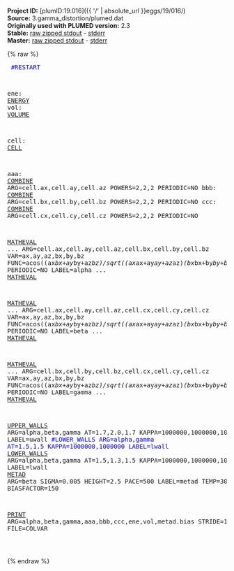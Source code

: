 **Project ID:** [plumID:19.016]({{ '/' | absolute_url }}eggs/19/016/)  
**Source:** 3.gamma_distortion/plumed.dat  
**Originally used with PLUMED version:** 2.3  
**Stable:** [raw zipped stdout](plumed.dat.plumed.stdout.txt.zip) - [stderr](plumed.dat.plumed.stderr)  
**Master:** [raw zipped stdout](plumed.dat.plumed_master.stdout.txt.zip) - [stderr](plumed.dat.plumed_master.stderr)  

{% raw %}<pre>
<span style="color:blue">#RESTART</span>

ene: <a href="https://plumed.github.io/doc-master/user-doc/html/_e_n_e_r_g_y.html">ENERGY</a>
vol: <a href="https://plumed.github.io/doc-master/user-doc/html/_v_o_l_u_m_e.html">VOLUME</a>

cell: <a href="https://plumed.github.io/doc-master/user-doc/html/_c_e_l_l.html">CELL</a>

aaa:    <a href="https://plumed.github.io/doc-master/user-doc/html/_c_o_m_b_i_n_e.html">COMBINE</a> ARG=cell.ax,cell.ay,cell.az POWERS=2,2,2 PERIODIC=NO
bbb:    <a href="https://plumed.github.io/doc-master/user-doc/html/_c_o_m_b_i_n_e.html">COMBINE</a> ARG=cell.bx,cell.by,cell.bz POWERS=2,2,2 PERIODIC=NO
ccc:    <a href="https://plumed.github.io/doc-master/user-doc/html/_c_o_m_b_i_n_e.html">COMBINE</a> ARG=cell.cx,cell.cy,cell.cz POWERS=2,2,2 PERIODIC=NO

<a href="https://plumed.github.io/doc-master/user-doc/html/_m_a_t_h_e_v_a_l.html">MATHEVAL</a> ...
ARG=cell.ax,cell.ay,cell.az,cell.bx,cell.by,cell.bz
VAR=ax,ay,az,bx,by,bz
FUNC=acos((ax*bx+ay*by+az*bz)/sqrt((ax*ax+ay*ay+az*az)*(bx*bx+by*by+bz*bz)))
PERIODIC=NO
LABEL=alpha
... <a href="https://plumed.github.io/doc-master/user-doc/html/_m_a_t_h_e_v_a_l.html">MATHEVAL</a>

<a href="https://plumed.github.io/doc-master/user-doc/html/_m_a_t_h_e_v_a_l.html">MATHEVAL</a> ...
ARG=cell.ax,cell.ay,cell.az,cell.cx,cell.cy,cell.cz
VAR=ax,ay,az,bx,by,bz
FUNC=acos((ax*bx+ay*by+az*bz)/sqrt((ax*ax+ay*ay+az*az)*(bx*bx+by*by+bz*bz)))
PERIODIC=NO
LABEL=beta
... <a href="https://plumed.github.io/doc-master/user-doc/html/_m_a_t_h_e_v_a_l.html">MATHEVAL</a>


<a href="https://plumed.github.io/doc-master/user-doc/html/_m_a_t_h_e_v_a_l.html">MATHEVAL</a> ...
ARG=cell.bx,cell.by,cell.bz,cell.cx,cell.cy,cell.cz
VAR=ax,ay,az,bx,by,bz
FUNC=acos((ax*bx+ay*by+az*bz)/sqrt((ax*ax+ay*ay+az*az)*(bx*bx+by*by+bz*bz)))
PERIODIC=NO
LABEL=gamma
... <a href="https://plumed.github.io/doc-master/user-doc/html/_m_a_t_h_e_v_a_l.html">MATHEVAL</a>

<a href="https://plumed.github.io/doc-master/user-doc/html/_u_p_p_e_r__w_a_l_l_s.html">UPPER_WALLS</a> ARG=alpha,beta,gamma AT=1.7,2.0,1.7 KAPPA=1000000,1000000,1000000 LABEL=uwall
<span style="color:blue">#LOWER_WALLS ARG=alpha,gamma AT=1.5,1.5 KAPPA=1000000,1000000  LABEL=lwall</span>
<a href="https://plumed.github.io/doc-master/user-doc/html/_l_o_w_e_r__w_a_l_l_s.html">LOWER_WALLS</a> ARG=alpha,beta,gamma AT=1.5,1.3,1.5 KAPPA=1000000,1000000,1000000 LABEL=lwall
<a href="https://plumed.github.io/doc-master/user-doc/html/_m_e_t_a_d.html">METAD</a> ARG=beta SIGMA=0.005 HEIGHT=2.5 PACE=500 LABEL=metad TEMP=300 BIASFACTOR=150	 

<a href="https://plumed.github.io/doc-master/user-doc/html/_p_r_i_n_t.html">PRINT</a> ARG=alpha,beta,gamma,aaa,bbb,ccc,ene,vol,metad.bias STRIDE=100 FILE=COLVAR

</pre>{% endraw %}
